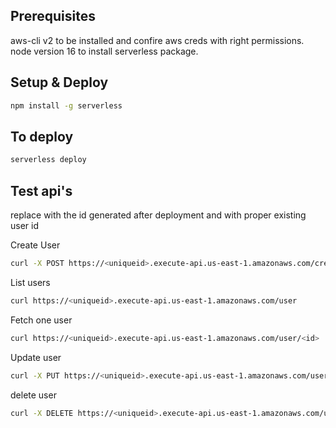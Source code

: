 ## Prerequisites
aws-cli v2 to be installed and confire aws creds with right permissions.
node version 16 to install serverless package.
## Setup & Deploy

```bash
npm install -g serverless
```

## To deploy

```bash
serverless deploy
```

## Test api's

replace <uniqueid> with the id generated after deployment and <id> with proper existing user id 

Create User
```bash
curl -X POST https://<uniqueid>.execute-api.us-east-1.amazonaws.com/create --data '{ "name": "ashok k", email: "ashokona47@gmail.com", address: "Hyderabad, India" }' -H "Content-Type: application/json"
```
List users
```bash
curl https://<uniqueid>.execute-api.us-east-1.amazonaws.com/user
```

Fetch one user
```bash
curl https://<uniqueid>.execute-api.us-east-1.amazonaws.com/user/<id>
```

Update user
```bash
curl -X PUT https://<uniqueid>.execute-api.us-east-1.amazonaws.com/user/<id> --data '{ "address": "Hyderabad, India."}' -H "Content-Type: application/json"
```

delete user
```bash
curl -X DELETE https://<uniqueid>.execute-api.us-east-1.amazonaws.com/user/<id>
```
